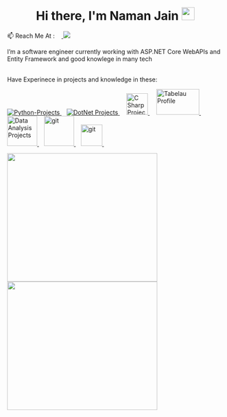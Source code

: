 <h1 align="center">Hi there, I'm Naman Jain <img src="https://raw.githubusercontent.com/MartinHeinz/MartinHeinz/master/wave.gif" width="30px">
</h1>
<p> 📫 Reach Me At : &nbsp&nbsp&nbsp<a href="https://www.linkedin.com/in/naman-jain-379b03193" alt="Naman's linkedin">
   <img src="https://img.shields.io/badge/-NamanJain-blue?style=flat-square&logo=Linkedin&logoColor=white&link=https://www.linkedin.com/in/iammukeshm" />
 </a></p>
 I’m a software engineer currently working with ASP.NET Core WebAPIs and Entity Framework and good knowlege in many tech
 <br><br>
 <p>Have Experinece in projects and knowledge in these:<p>
 <p>
 
 <a href="https://git-scm.com/" target="_blank"> 
    <img src="https://www.vectorlogo.zone/logos/python/python-ar21.svg" alt="Python-Projects" /> 
  </a> 
   &nbsp&nbsp
   <a href="https://git-scm.com/" target="_blank"> 
    <img src="https://www.vectorlogo.zone/logos/dotnet/dotnet-ar21.svg" alt="DotNet Projects" /> 
  </a> 
   &nbsp&nbsp&nbsp
   <a href="https://git-scm.com/" target="_blank"> 
    <img src="https://seeklogo.com/images/C/c-sharp-c-logo-02F17714BA-seeklogo.com.png" alt="C Sharp Projects" width="50" height="50"/> 
  </a> 
 &nbsp&nbsp&nbsp
 <a href="https://public.tableau.com/app/profile/naman.jain8573" target="_blank"> 
    <img src="https://logos-world.net/wp-content/uploads/2021/10/Tableau-Logo-700x394.png" alt="Tabelau Profile" width="100" height="60"/> 
  </a> 
 &nbsp&nbsp&nbsp
 <a href="https://github.com/namanjain123?tab=repositories" target="_blank"> 
    <img src="https://cdn-icons-png.flaticon.com/512/1643/1643996.png" alt="Data Analysis Projects" width="70" height="70"/> 
  </a> 
   &nbsp&nbsp
   <a href="https://github.com/namanjain123?tab=repositories" target="_blank"> 
    <img src="https://www.iconsdb.com/icons/preview/green/android-6-xxl.png" alt="git" width="70" height="70"/> 
  </a> 
  &nbsp&nbsp
 <a href="https://github.com/namanjain123?tab=repositories" target="_blank"> 
    <img src="https://www.vectorlogo.zone/logos/git-scm/git-scm-icon.svg" alt="git" width="50" height="50"/> 
  </a> 
  &nbsp&nbsp
  
  </p>
 <!--Addition of Stats on github -->
 <a href="#">
  <img src="https://github-readme-stats.vercel.app/api/?username=namanjain123&count_private=true&showicons=true&theme=jolly" width="350" height="300" align="centre">
</a>
 <a href="#">
  <img src="https://github-readme-streak-stats.herokuapp.com/?user=namanjain123&showicons=true&theme=jolly" width="350" height="300" align="centre">
</a>

 <!--
**namanjain123/namanjain123** is a ✨ _special_ ✨ repository because its `README.md` (this file) appears on your GitHub profile.

Here are some ideas to get you started:

- 🔭 I’m currently working on ...
- 🌱 I’m currently learning ...
- 👯 I’m looking to collaborate on ...
- 🤔 I’m looking for help with ...
- 💬 Ask me about ...
- 📫 How to reach me: ...
- 😄 Pronouns: ...
- ⚡ Fun fact: ...
-->
